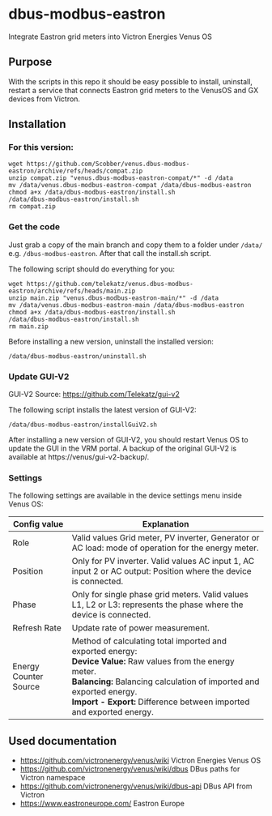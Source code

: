 # dbus-modbus-eastron
Integrate Eastron grid meters into Victron Energies Venus OS

## Purpose
With the scripts in this repo it should be easy possible to install, uninstall, restart a service that connects Eastron grid meters to the VenusOS and GX devices from Victron. 

## Installation
### For this version:
```
wget https://github.com/Scobber/venus.dbus-modbus-eastron/archive/refs/heads/compat.zip
unzip compat.zip "venus.dbus-modbus-eastron-compat/*" -d /data
mv /data/venus.dbus-modbus-eastron-compat /data/dbus-modbus-eastron
chmod a+x /data/dbus-modbus-eastron/install.sh
/data/dbus-modbus-eastron/install.sh
rm compat.zip
```

### Get the code
Just grab a copy of the main branch and copy them to a folder under `/data/` e.g. `/dbus-modbus-eastron`.
After that call the install.sh script.

The following script should do everything for you:
```
wget https://github.com/telekatz/venus.dbus-modbus-eastron/archive/refs/heads/main.zip
unzip main.zip "venus.dbus-modbus-eastron-main/*" -d /data
mv /data/venus.dbus-modbus-eastron-main /data/dbus-modbus-eastron
chmod a+x /data/dbus-modbus-eastron/install.sh
/data/dbus-modbus-eastron/install.sh
rm main.zip
```

Before installing a new version, uninstall the installed version:
```
/data/dbus-modbus-eastron/uninstall.sh
```

### Update GUI-V2
GUI-V2 Source: https://github.com/Telekatz/gui-v2

The following script installs the latest version of GUI-V2:
```
/data/dbus-modbus-eastron/installGuiV2.sh
```
After installing a new version of GUI-V2, you should restart Venus OS to update the GUI in the VRM portal.
A backup of the original GUI-V2 is available at https://venus/gui-v2-backup/.

### Settings
The following settings are available in the device settings menu inside Venus OS:

| Config value | Explanation |
| ------------- | ------------- |
| Role | Valid values Grid meter, PV inverter, Generator or AC load: mode of operation for the energy meter. |
| Position | Only for PV inverter. Valid values AC input 1, AC input 2 or AC output: Position where the device is connected. |
| Phase | Only for single phase grid meters. Valid values L1, L2 or L3: represents the phase where the device is connected. |
| Refresh Rate | Update rate of power measurement. |
| Energy Counter Source | Method of calculating total imported and exported energy:<br>**Device Value:** Raw values from the energy meter. <br>**Balancing:** Balancing calculation of imported and exported energy.<br>**Import - Export:** Difference between imported and exported energy. |


## Used documentation
- https://github.com/victronenergy/venus/wiki Victron Energies Venus OS
- https://github.com/victronenergy/venus/wiki/dbus DBus paths for Victron namespace
- https://github.com/victronenergy/venus/wiki/dbus-api DBus API from Victron
- https://www.eastroneurope.com/ Eastron Europe



